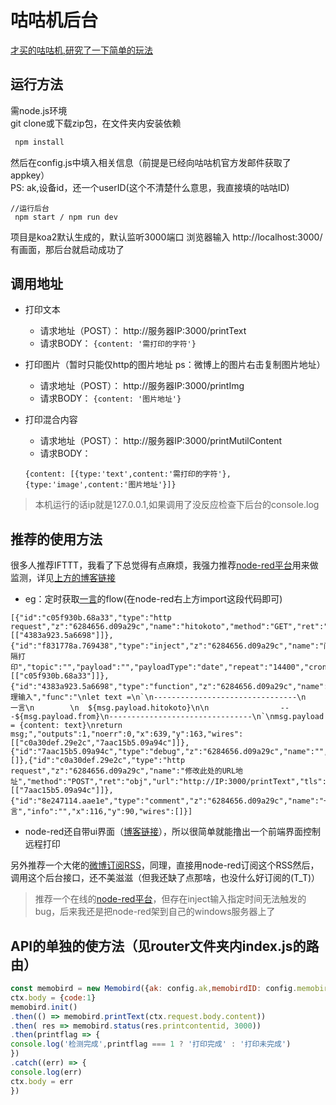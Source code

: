 # 咕咕机后台

[才买的咕咕机,研究了一下简单的玩法](http://summerscar.me/2017/08/29/%E5%92%95%E5%92%95%E6%9C%BA-%E4%B8%80%E5%8F%B0%E6%9C%89%E8%B6%A3%E7%9A%84%E6%89%93%E5%8D%B0%E6%9C%BA/)

## 运行方法

需node.js环境  
git clone或下载zip包，在文件夹内安装依赖
```js
 npm install 
```
然后在config.js中填入相关信息（前提是已经向咕咕机官方发邮件获取了appkey）  
PS: ak,设备id，还一个userID(这个不清楚什么意思，我直接填的咕咕ID)

```
//运行后台
 npm start / npm run dev
```
项目是koa2默认生成的，默认监听3000端口  浏览器输入 http://localhost:3000/  有画面，那后台就启动成功了

## 调用地址

* 打印文本
    * 请求地址（POST）： http://服务器IP:3000/printText
    * 请求BODY：  ```{content: '需打印的字符'}```

* 打印图片（暂时只能仅http的图片地址  ps：微博上的图片右击复制图片地址）  
    * 请求地址（POST）： http://服务器IP:3000/printImg
    * 请求BODY：  ```{content: '图片地址'}```

* 打印混合内容
    * 请求地址（POST）： http://服务器IP:3000/printMutilContent
    * 请求BODY：
    ```
    {content: [{type:'text',content:'需打印的字符'},{type:'image',content:'图片地址'}]}
    ```
>本机运行的话ip就是127.0.0.1,如果调用了没反应检查下后台的console.log
## 推荐的使用方法

很多人推荐IFTTT，我看了下总觉得有点麻烦，我强力推荐[node-red平台](https://bb.goiot.cc/category/7/%E5%85%A5%E9%97%A8-tutorial)用来做监测，详见[上方的博客链接]((http://summerscar.me/2017/08/29/%E5%92%95%E5%92%95%E6%9C%BA-%E4%B8%80%E5%8F%B0%E6%9C%89%E8%B6%A3%E7%9A%84%E6%89%93%E5%8D%B0%E6%9C%BA/))

* eg：定时获取[一言](https://sslapi.hitokoto.cn/)的flow(在node-red右上方import这段代码即可)

```
[{"id":"c05f930b.68a33","type":"http request","z":"6284656.d09a29c","name":"hitokoto","method":"GET","ret":"obj","url":"https://sslapi.hitokoto.cn/","tls":"","x":431,"y":162,"wires":[["4383a923.5a6698"]]},{"id":"f831778a.769438","type":"inject","z":"6284656.d09a29c","name":"间隔打印","topic":"","payload":"","payloadType":"date","repeat":"14400","crontab":"","once":false,"x":183,"y":150,"wires":[["c05f930b.68a33"]]},{"id":"4383a923.5a6698","type":"function","z":"6284656.d09a29c","name":"处理输入","func":"\nlet text =\n`\n--------------------------------\n               一言\n        \n  ${msg.payload.hitokoto}\n\n                ---${msg.payload.from}\n--------------------------------\n`\nmsg.payload = {content: text}\nreturn msg;","outputs":1,"noerr":0,"x":639,"y":163,"wires":[["c0a30def.29e2c","7aac15b5.09a94c"]]},{"id":"7aac15b5.09a94c","type":"debug","z":"6284656.d09a29c","name":"","active":true,"console":"false","complete":"payload","x":1073,"y":165,"wires":[]},{"id":"c0a30def.29e2c","type":"http request","z":"6284656.d09a29c","name":"修改此处的URL地址","method":"POST","ret":"obj","url":"http://IP:3000/printText","tls":"","x":885,"y":207,"wires":[["7aac15b5.09a94c"]]},{"id":"8e247114.aae1e","type":"comment","z":"6284656.d09a29c","name":"一言","info":"","x":116,"y":90,"wires":[]}]
```
* node-red还自带ui界面（[博客链接]((http://summerscar.me/2017/08/29/%E5%92%95%E5%92%95%E6%9C%BA-%E4%B8%80%E5%8F%B0%E6%9C%89%E8%B6%A3%E7%9A%84%E6%89%93%E5%8D%B0%E6%9C%BA/))），所以很简单就能撸出一个前端界面控制远程打印

另外推荐一个大佬的[微博订阅RSS](https://github.com/DIYgod/Weibo2RSS)，同理，直接用node-red订阅这个RSS然后，调用这个后台接口，还不美滋滋（但我还缺了点那啥，也没什么好订阅的(T_T)）

>推荐一个在线的[node-red平台](https://goiot.cc/)，但存在inject输入指定时间无法触发的bug，后来我还是把node-red架到自己的windows服务器上了

## API的单独的使方法（见router文件夹内index.js的路由）

```JavaScript
const memobird = new Memobird({ak: config.ak,memobirdID: config.memobirdID,useridentifying: config.useridentifying})
ctx.body = {code:1}
memobird.init()
.then(() => memobird.printText(ctx.request.body.content))
.then( res => memobird.status(res.printcontentid, 3000))
.then(printflag => {
console.log('检测完成',printflag === 1 ? '打印完成' : '打印未完成')
})
.catch((err) => { 
console.log(err) 
ctx.body = err
})
```

